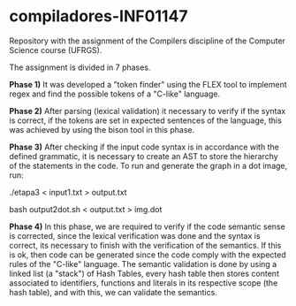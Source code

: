 # compiladores-INF01147

Repository with the assignment of the Compilers discipline of the Computer Science course (UFRGS).

The assignment is divided in 7 phases.

**Phase 1)** It was developed a "token finder" using the FLEX tool to implement regex and find the possible tokens of a "C-like" language.

**Phase 2)** After parsing (lexical validation) it necessary to verify if the syntax is correct, if the tokens are set in expected sentences of the language, this was achieved by using the bison tool in this phase.

**Phase 3)** After checking if the input code syntax is in accordance with the defined grammatic, it is necessary to create an AST to store the hierarchy of the statements in the code. To run and generate the graph in a dot image, run:

./etapa3 < input1.txt > output.txt

bash output2dot.sh < output.txt > img.dot

**Phase 4)** In this phase, we are required to verify if the code semantic sense is corrected, since the lexical verification was done and the syntax is correct, its necessary to finish with the verification of the semantics. If this is ok, then code can be generated since the code comply with the expected rules of the "C-like" language. The semantic validation is done by using a linked list (a "stack") of Hash Tables, every hash table then stores content associated to identifiers, functions and literals in its respective scope (the hash table), and with this, we can validate the semantics.
